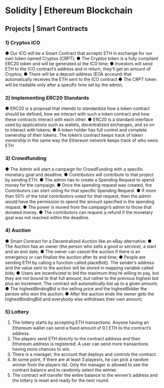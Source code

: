 # Solidity | Ethereum Blockchain

## Projects | Smart Contracts
### 1) Cryptos ICO
> 
● Our ICO will be a Smart Contract that accepts ETH in exchange for our own token named
Cryptos (CRPT);
● The Cryptos token is a fully compliant ERC20 token and will be generated at the ICO time;
● Investors will send ETH to the ICO contract’s address and in return, they’ll get an amount of
Cryptos;
● There will be a deposit address (EOA account) that automatically receives the ETH sent to
the ICO contract
● The CRPT token will be tradable only after a speciﬁc time set by the admin;

### 2) Implementing ERC20 Standards
>
● ERC20 is a proposal that intends to standardize how a token contract should be
deﬁned, how we interact with such a token contract and how these contracts interact
with each other.
● ERC20 is a standard interface used by applications such as wallets, decentralized
exchanges, and so on to interact with tokens;
● A token holder has full control and complete ownership of their tokens. The token’s
contract keeps track of token ownership in the same way the Ethereum network keeps
track of who owns ETH

### 3) Crowdfunding
>
● The Admin will start a campaign for CrowdFunding with a speciﬁc monetary goal and
deadline.
● Contributors will contribute to that project by sending ETH.
● The admin has to create a Spending Request to spend money for the campaign.
● Once the spending request was created, the Contributors can start voting for that
speciﬁc Spending Request.
● If more than 50% of the total contributors voted for that request, then the admin would
have the permission to spend the amount speciﬁed in the spending request.
● The power is moved from the campaign’s admin to those that donated money.
● The contributors can request a refund if the monetary goal was not reached within the
deadline.

### 4) Auction
>
● Smart Contract for a Decentralized Auction like an eBay alternative;
● The Auction has an owner (the person who sells a good or service), a start and an end
date;
● The owner can cancel the auction if there is an emergency or can ﬁnalize the auction
after its end time;
● People are sending ETH by calling a function called placeBid(). The sender’s address
and the value sent to the auction will be stored in mapping variable called bids;
● Users are incentivized to bid the maximum they’re willing to pay, but they are not bound
to that full amount, but rather to the previous highest bid plus an increment. The
contract will automatically bid up to a given amount;
● The highestBindingBid is the selling price and the highestBidder the person who won
the auction;
● After the auction ends the owner gets the highestBindingBid and everybody else
withdraws their own amount;

### 5) Lottery
>
1. The lottery starts by accepting ETH transactions. Anyone having an Ethereum wallet can
send a ﬁxed amount of 0.1 ETH to the contract’s address.
2. The players send ETH directly to the contract address and their Ethereum address is
registered. A user can send more transactions having more chances to win.
3. There is a manager, the account that deploys and controls the contract.
4. At some point, if there are at least 3 playesrs, he can pick a random winner from the
players list. Only the manager is allowed to see the contract balance and to randomly
select the winner.
5. The contract will transfer the entire balance to the winner’s address and the lottery is
reset and ready for the next round.